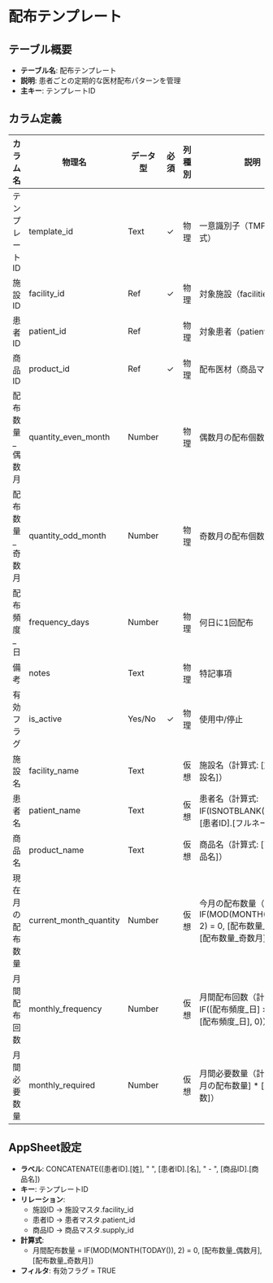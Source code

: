 # 配布テンプレート

## テーブル概要
- **テーブル名**: 配布テンプレート
- **説明**: 患者ごとの定期的な医材配布パターンを管理
- **主キー**: テンプレートID

## カラム定義

| カラム名 | 物理名 | データ型 | 必須 | 列種別 | 説明 |
|---------|--------|----------|------|--------|------|
| テンプレートID | template_id | Text | ✓ | 物理 | 一意識別子（TMPL-XXX形式） |
| 施設ID | facility_id | Ref | ✓ | 物理 | 対象施設（facilities参照） |
| 患者ID | patient_id | Ref | | 物理 | 対象患者（patients参照） |
| 商品ID | product_id | Ref | ✓ | 物理 | 配布医材（商品マスタ参照） |
| 配布数量_偶数月 | quantity_even_month | Number | | 物理 | 偶数月の配布個数 |
| 配布数量_奇数月 | quantity_odd_month | Number | | 物理 | 奇数月の配布個数 |
| 配布頻度_日 | frequency_days | Number | | 物理 | 何日に1回配布 |
| 備考 | notes | Text | | 物理 | 特記事項 |
| 有効フラグ | is_active | Yes/No | ✓ | 物理 | 使用中/停止 |
| 施設名 | facility_name | Text | | 仮想 | 施設名（計算式: [施設ID].[施設名]） |
| 患者名 | patient_name | Text | | 仮想 | 患者名（計算式: IF(ISNOTBLANK([患者ID]), [患者ID].[フルネーム], "")） |
| 商品名 | product_name | Text | | 仮想 | 商品名（計算式: [商品ID].[商品名]） |
| 現在月の配布数量 | current_month_quantity | Number | | 仮想 | 今月の配布数量（計算式: IF(MOD(MONTH(TODAY()), 2) = 0, [配布数量_偶数月], [配布数量_奇数月])） |
| 月間配布回数 | monthly_frequency | Number | | 仮想 | 月間配布回数（計算式: IF([配布頻度_日] > 0, 30 / [配布頻度_日], 0)） |
| 月間必要数量 | monthly_required | Number | | 仮想 | 月間必要数量（計算式: [現在月の配布数量] * [月間配布回数]） |

## AppSheet設定
- **ラベル**: CONCATENATE([患者ID].[姓], " ", [患者ID].[名], " - ", [商品ID].[商品名])
- **キー**: テンプレートID
- **リレーション**:
  - 施設ID → 施設マスタ.facility_id
  - 患者ID → 患者マスタ.patient_id
  - 商品ID → 商品マスタ.supply_id
- **計算式**:
  - 月間配布数量 = IF(MOD(MONTH(TODAY()), 2) = 0, [配布数量_偶数月], [配布数量_奇数月])
- **フィルタ**: 有効フラグ = TRUE

